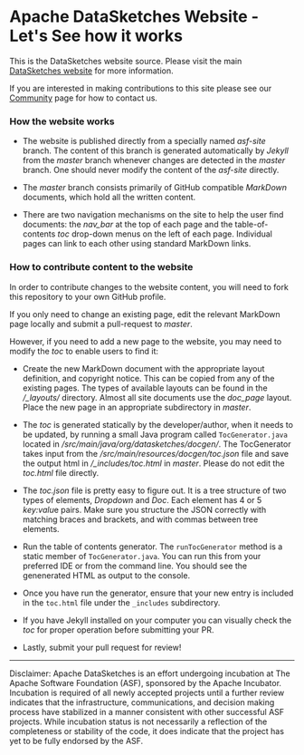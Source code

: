 <!--
    Licensed to the Apache Software Foundation (ASF) under one
    or more contributor license agreements.  See the NOTICE file
    distributed with this work for additional information
    regarding copyright ownership.  The ASF licenses this file
    to you under the Apache License, Version 2.0 (the
    "License"); you may not use this file except in compliance
    with the License.  You may obtain a copy of the License at

      http://www.apache.org/licenses/LICENSE-2.0

    Unless required by applicable law or agreed to in writing,
    software distributed under the License is distributed on an
    "AS IS" BASIS, WITHOUT WARRANTIES OR CONDITIONS OF ANY
    KIND, either express or implied.  See the License for the
    specific language governing permissions and limitations
    under the License.
-->

# Apache DataSketches Website - Let's See how it works

This is the DataSketches website source.  Please visit the main [DataSketches website](https://datasketches.apache.org) for more information.

If you are interested in making contributions to this site please see our [Community](https://datasketches.apache.org/docs/Community/) page for how to contact us.

### How the website works
- The website is published directly from a specially named *asf-site* branch. The content of this branch is generated automatically by *Jekyll* from the *master* branch whenever changes are detected in the *master* branch.  One should never modify the content of the *asf-site* directly.

- The *master* branch consists primarily of GitHub compatible *MarkDown* documents, which hold all the written content. 

- There are two navigation mechanisms on the site to help the user find documents: the *nav_bar* at the top of each page and the table-of-contents *toc* drop-down menus on the left of each page.  Individual pages can link to each other using standard MarkDown links.

### How to contribute content to the website

In order to contribute changes to the website content, you will need to fork this repository to your own GitHub profile.

If you only need to change an existing page, edit the relevant MarkDown page locally and submit a pull-request to *master*.  

However, if you need to add a new page to the website, you may need to modify the *toc* to enable users to find it:

- Create the new MarkDown document with the appropriate layout definition, and copyright notice.  This can be copied from any of the existing pages. The types of available layouts can be found in the */_layouts/* directory. Almost all site documents use the *doc_page* layout.  Place the new page in an appropriate subdirectory in *master*.

- The *toc* is generated statically by the developer/author, when it needs to be updated, by running a small Java program called `TocGenerator.java` located in */src/main/java/org/datasketches/docgen/*.  The TocGenerator takes input from the */src/main/resources/docgen/toc.json* file and save the output html in */_includes/toc.html* in *master*.  Please do not edit the *toc.html* file directly. 

- The *toc.json* file is pretty easy to figure out. It is a tree structure of two types of elements, *Dropdown* and *Doc*. Each element has 4 or 5 *key:valu*e pairs. Make sure you structure the JSON correctly with matching braces and brackets, and with commas between tree elements.

- Run the table of contents generator.  The `runTocGenerator` method is a static member of `TocGenerator.java`. You can run this from your preferred IDE or from the command line.  You should see the genenerated HTML as output to the console.

- Once you have run the generator, ensure that your new entry is included in the `toc.html` file under the `_includes` subdirectory.
- If you have Jekyll installed on your computer you can visually check the *toc* for proper operation before submitting your PR.

- Lastly, submit your pull request for review!

----

Disclaimer: Apache DataSketches is an effort undergoing incubation at The Apache Software Foundation (ASF), sponsored by the Apache Incubator. Incubation is required of all newly accepted projects until a further review indicates that the infrastructure, communications, and decision making process have stabilized in a manner consistent with other successful ASF projects. While incubation status is not necessarily a reflection of the completeness or stability of the code, it does indicate that the project has yet to be fully endorsed by the ASF.
